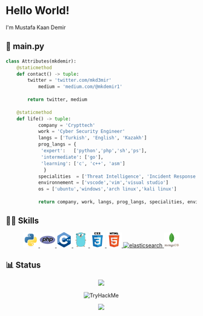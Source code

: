 # Hello World!

<!--
**mkdemir/mkdemir** is a ✨ _special_ ✨ repository because its `README.md` (this file) appears on your GitHub profile.

Here are some ideas to get you started:

- 🔭 I’m currently working on ...
- 🌱 I’m currently learning ...
- 👯 I’m looking to collaborate on ...
- 🤔 I’m looking for help with ...
- 💬 Ask me about ...
- 📫 How to reach me: ...
- 😄 Pronouns: ...
- ⚡ Fun fact: ...
-->

I'm Mustafa Kaan Demir

## 🐍 main.py

```python
class Attributes(mkdemir):
	@staticmethod
	def contact() -> tuple:
	    twitter = 'twitter.com/mkd3mir'
            medium = 'medium.com/@mkdemir1'

	    return twitter, medium
	
	@staticmethod
	def life() -> tuple:
            company = 'Crypttech'
            work = 'Cyber Security Engineer'
            langs = ['Turkish', 'English', 'Kazakh']
            prog_langs = {
             'expert':   ['python','php','sh','ps'],
             'intermediate': ['go'],
             'learning': ['c', 'c++', 'asm']
              }
            specialities  = ['Threat Intelligence', 'Incident Response']
            environnement = ['vscode','vim','visual studio']
            os = ['ubuntu','windows','arch linux','kali linux']

            return company, work, langs, prog_langs, specialities, environnement, os
```

## 👨‍💻 Skills

<p align='center'>
    <a href="https://www.python.org" target="_blank" rel="noreferrer">
        <img src="https://raw.githubusercontent.com/devicons/devicon/master/icons/python/python-original.svg" alt="python" width="40" height="40" />
    </a>
    <a href="https://www.php.net" target="_blank" rel="noreferrer">
        <img src="https://raw.githubusercontent.com/devicons/devicon/master/icons/php/php-original.svg" alt="php" width="40" height="40" />
    </a>
    <a href="https://www.w3schools.com/cpp/" target="_blank" rel="noreferrer">
        <img src="https://raw.githubusercontent.com/devicons/devicon/master/icons/cplusplus/cplusplus-original.svg" alt="cplusplus" width="40" height="40" />
    </a>
    <a href="https://golang.org" target="_blank" rel="noreferrer"> 
        <img src="https://raw.githubusercontent.com/devicons/devicon/master/icons/go/go-original.svg" alt="go" width="40" height="40" />
    </a>
    <a href="https://www.w3schools.com/css/" target="_blank" rel="noreferrer">
        <img src="https://raw.githubusercontent.com/devicons/devicon/master/icons/css3/css3-original-wordmark.svg" alt="css3" width="40" height="40" />
    </a>
    <a href="https://www.w3.org/html/" target="_blank" rel="noreferrer">
        <img src="https://raw.githubusercontent.com/devicons/devicon/master/icons/html5/html5-original-wordmark.svg" alt="html5" width="40" height="40" />
    </a>
    <a href="https://www.elastic.co" target="_blank" rel="noreferrer">
        <img src="https://www.vectorlogo.zone/logos/elastic/elastic-icon.svg" alt="elasticsearch" width="40" height="40" />
    </a>
    <a href="https://www.mongodb.com/" target="_blank" rel="noreferrer"> 
        <img src="https://raw.githubusercontent.com/devicons/devicon/master/icons/mongodb/mongodb-original-wordmark.svg" alt="mongodb" width="40" height="40" />
    </a>  
</p>

## 📊 Status

<p align='center'>
    <img src='https://github-readme-stats.vercel.app/api?username=mkdemir&show_icons=true&theme=dark')/>
</p>

<p align="center">
    <img src="https://tryhackme-badges.s3.amazonaws.com/mustafakaandemir.png" alt="TryHackMe">
</p>

<p align='center'>
    <img src='https://github-readme-stats.vercel.app/api/top-langs/?username=mkdemir&layout=compact&theme=dark')/>
</p>
